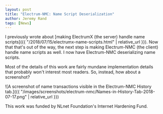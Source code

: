 ```yaml
---
layout: post
title: "Electrum-NMC: Name Script Deserialization"
author: Jeremy Rand
tags: [News]
---
```


I previously wrote about [making ElectrumX (the server) handle name scripts]({{ "/2018/07/15/electrumx-name-scripts.html" | relative_url }}).  Now that that's out of the way, the next step is making Electrum-NMC (the client) handle name scripts as well.  I now have Electrum-NMC deserializing name scripts.

Most of the details of this work are fairly mundane implementation details that probably won't interest most readers.  So, instead, how about a screenshot?

![A screenshot of name transactions visible in the Electrum-NMC History tab.]({{ "/images/screenshots/electrum-nmc/Names-in-History-Tab-2018-07-17.png" | relative_url }})

This work was funded by NLnet Foundation's Internet Hardening Fund.

